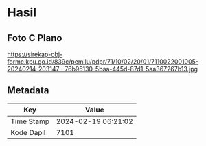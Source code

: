 # Hasil

## Foto C Plano

https://sirekap-obj-formc.kpu.go.id/839c/pemilu/pdpr/71/10/02/20/01/7110022001005-20240214-203147--76b95130-5baa-445d-87d1-5aa367267b13.jpg


## Metadata

| Key        | Value               |
| ---------- | ------------------- |
| Time Stamp | 2024-02-19 06:21:02 |
| Kode Dapil | 7101                |



